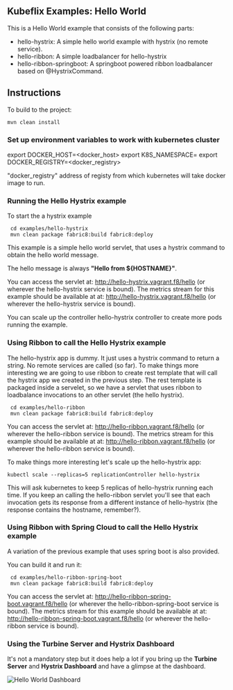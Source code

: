 Kubeflix Examples: Hello World
------------------------------

This is a Hello World example that consists of the following parts:

- hello-hystrix: A simple hello world example with hystrix (no remote service).
- hello-ribbon: A simple loadbalancer for hello-hystrix
- hello-ribbon-springboot: A springboot powered ribbon loadbalancer based on @HystrixCommand.

Instructions
------------

To build to the project:

    mvn clean install   

### Set up environment variables to work with kubernetes cluster
export DOCKER_HOST=<docker_host>
export K8S_NAMESPACE=<kubernetes namespace>
export DOCKER_REGISTRY=<docker_registry>

"docker_registry" address of registy from which kubernetes will take docker image to run.

### Running the Hello Hystrix example
To start the a hystrix example

     cd examples/hello-hystrix
     mvn clean package fabric8:build fabric8:deploy
     
This example is a simple hello world servlet, that uses a hystrix command to obtain the hello world message.

The hello message is always __"Hello from ${HOSTNAME}"__.

You can access the servlet at: http://hello-hystrix.vagrant.f8/hello (or wherever the hello-hystrix service is bound).
The metrics stream for this example should be available at at: http://hello-hystrix.vagrant.f8/hello (or wherever the hello-hystrix service is bound).

You can scale up the controller hello-hystrix controller to create more pods running the example.
     
### Using Ribbon to call the Hello Hystrix example

The hello-hystrix app is dummy. It just uses a hystrix command to return a string. No remote services are called (so far).
To make things more interesting we are going to use ribbon to create rest template that will call the hystrix app we created in the previous step.
The rest template is packaged inside a servelet, so we have a servlet that uses ribbon to loadbalance invocations to an other servlet (the hello hystrix).

     cd examples/hello-ribbon
     mvn clean package fabric8:build fabric8:deploy
     
You can access the servlet at: http://hello-ribbon.vagrant.f8/hello (or wherever the hello-ribbon service is bound).
The metrics stream for this example should be available at at: http://hello-ribbon.vagrant.f8/hello (or wherever the hello-ribbon service is bound).

To make things more interesting let's scale up the hello-hystrix app:

    kubectl scale --replicas=5 replicationController hello-hystrix
    
This will ask kubernetes to keep 5 replicas of hello-hystrix running each time. If you keep an calling the hello-ribbon servlet you'll see that each invocation gets its response from a different instance of hello-hystrix (the response contains the hostname, remember?).
    
### Using Ribbon with Spring Cloud to call the Hello Hystrix example    

A variation of the previous example that uses spring boot is also provided. 

You can build it and run it:
     
     cd examples/hello-ribbon-spring-boot
     mvn clean package fabric8:build fabric8:deploy

You can access the servlet at: http://hello-ribbon-spring-boot.vagrant.f8/hello (or wherever the hello-ribbon-spring-boot service is bound).
The metrics stream for this example should be available at at: http://hello-ribbon-spring-boot.vagrant.f8/hello (or wherever the hello-ribbon service is bound).

### Using the Turbine Server and Hystrix Dashboard

It's not a mandatory step but it does help a lot if you bring up the **Turbine Server** and **Hystrix Dashboard** and have a glimpse at the dashboard.

 ![Hello World Dashboard](images/dashboard.png "Hello World Dashboard")

 